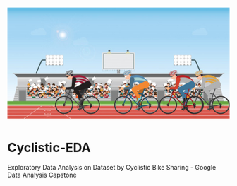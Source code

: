 # [<img src="https://github.com/Gagwani07/Cyclistic-EDA/blob/main/cycle.png">](https://gagwani07.github.io/Cyclistic-EDA/) 
# Cyclistic-EDA
Exploratory Data Analysis on Dataset by Cyclistic Bike Sharing - Google Data Analysis Capstone
